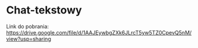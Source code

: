 # Chat-tekstowy

Link do pobrania: https://drive.google.com/file/d/1AAJEywbgZXk6JLrcT5yw5TZ0CpevQ5nM/view?usp=sharing
